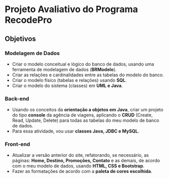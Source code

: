 # Projeto Avaliativo do Programa RecodePro

## Objetivos  

### Modelagem de Dados  

- Criar o modelo conceitual e lógico do banco de dados, usando uma ferramenta de modelagem de dados (**BRModelo**).  
- Criar as relações e cardinalidades entre as tabelas do modelo do banco.  
- Criar o modelo físico (tabelas e relações) usando **SQL**.  
- Criar o modelo do sistema (classes) em **UML e Java**.  

### Back-end  

- Usando os conceitos da **orientação a objetos em Java**, criar um projeto do tipo **console** da agência de viagens, aplicando o **CRUD** (Create, Read, Update, Delete) para todas as tabelas do meu modelo de banco de dados.  
- Para essa atividade, vou usar **classes Java, JDBC e MySQL**.  

### Front-end  

- Atualizar a versão anterior do site, refatorando, se necessário, as páginas: **Home, Destino, Promoções, Contato** e as demais, de acordo com o meu modelo de dados, usando **HTML, CSS e Bootstrap**.  
- Fazer as formatações de acordo com a **paleta de cores escolhida**.  
